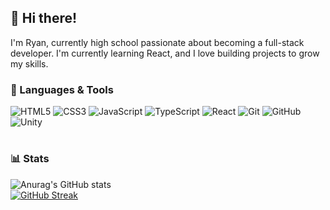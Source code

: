 ## 👀 Hi there!

I'm Ryan, currently high school passionate about becoming a full-stack developer. I'm currently learning React, and I love building projects to grow my skills. 


### 🧰 Languages & Tools


![HTML5](https://img.shields.io/badge/HTML5-e34c26?style=for-the-badge&logo=html5&logoColor=white)
![CSS3](https://img.shields.io/badge/CSS3-264de4?style=for-the-badge&logo=css3&logoColor=white)
![JavaScript](https://img.shields.io/badge/JavaScript-f7df1e?style=for-the-badge&logo=javascript&logoColor=black)
![TypeScript](https://img.shields.io/badge/TypeScript-3178c6?style=for-the-badge&logo=typescript&logoColor=white)
![React](https://img.shields.io/badge/React-20232a?style=for-the-badge&logo=react&logoColor=61dafb)
![Git](https://img.shields.io/badge/Git-f05032?style=for-the-badge&logo=git&logoColor=white)
![GitHub](https://img.shields.io/badge/GitHub-181717?style=for-the-badge&logo=github&logoColor=white)
![Unity](https://img.shields.io/badge/Unity-000000?style=for-the-badge&logo=unity&logoColor=white)
<br />

#

### 📊 Stats

![Anurag's GitHub stats](https://github-readme-stats.vercel.app/api?username=rycatt&hide=stars,contribs&show_icons=true&theme=react)
<br/>
[![GitHub Streak](https://streak-stats.demolab.com?user=rycatt&theme=react)](https://git.io/streak-stats)
<br/>
